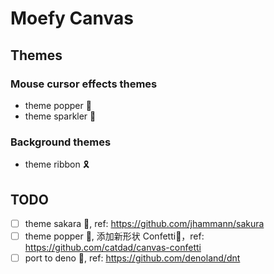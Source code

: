 # Moefy Canvas

## Themes

### Mouse cursor effects themes

-  theme popper :tada:
-  theme sparkler :sparkler:

### Background themes

-  theme ribbon :reminder_ribbon:

## TODO

-  [ ] theme sakara :cherry_blossom:, ref: <https://github.com/jhammann/sakura>
-  [ ] theme popper :tada:, 添加新形状 Confetti🎊，ref: <https://github.com/catdad/canvas-confetti>
-  [ ] port to deno 🦕, ref: <https://github.com/denoland/dnt>
